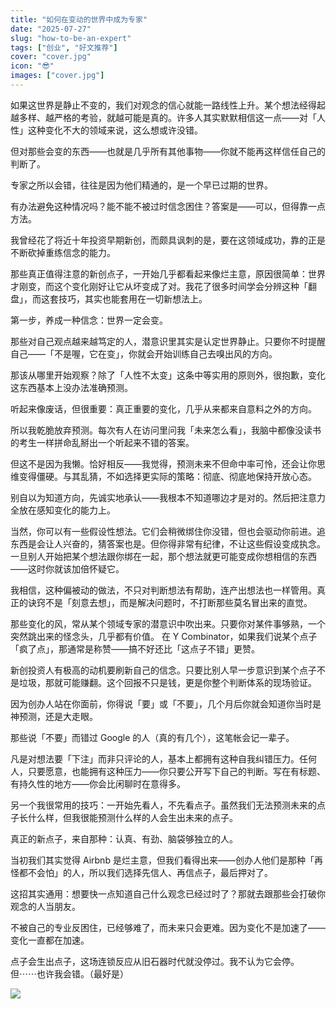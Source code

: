 ```yaml
---
title: "如何在变动的世界中成为专家"
date: "2025-07-27"
slug: "how-to-be-an-expert"
tags: ["创业", "好文推荐"]
cover: "cover.jpg"
icon: "😎"
images: ["cover.jpg"]
---
```

如果这世界是静止不变的，我们对观念的信心就能一路线性上升。某个想法经得起越多样、越严格的考验，就越可能是真的。许多人其实默默相信这一点——对「人性」这种变化不大的领域来说，这么想或许没错。



但对那些会变的东西——也就是几乎所有其他事物——你就不能再这样信任自己的判断了。



专家之所以会错，往往是因为他们精通的，是一个早已过期的世界。



有办法避免这种情况吗？能不能不被过时信念困住？答案是——可以，但得靠一点方法。



我曾经花了将近十年投资早期新创，而颇具讽刺的是，要在这领域成功，靠的正是不断砍掉重练信念的能力。



那些真正值得注意的新创点子，一开始几乎都看起来像烂主意，原因很简单：世界才刚变，而这个变化刚好让它从坏变成了对。我花了很多时间学会分辨这种「翻盘」，而这套技巧，其实也能套用在一切新想法上。



第一步，养成一种信念：世界一定会变。



那些对自己观点越来越笃定的人，潜意识里其实是认定世界静止。只要你不时提醒自己——「不是喔，它在变」，你就会开始训练自己去嗅出风的方向。



那该从哪里开始观察？除了「人性不太变」这条中等实用的原则外，很抱歉，变化这东西基本上没办法准确预测。



听起来像废话，但很重要：真正重要的变化，几乎从来都来自意料之外的方向。



所以我乾脆放弃预测。每次有人在访问里问我「未来怎么看」，我脑中都像没读书的考生一样拼命乱掰出一个听起来不错的答案。



但这不是因为我懒。恰好相反——我觉得，预测未来不但命中率可怜，还会让你思维变得僵硬。与其乱猜，不如选择更实际的策略：彻底、彻底地保持开放心态。



别自以为知道方向，先诚实地承认——我根本不知道哪边才是对的。然后把注意力全放在感知变化的能力上。



当然，你可以有一些假设性想法。它们会稍微绑住你没错，但也会驱动你前进。追东西是会让人兴奋的，猜答案也是。但你得非常有纪律，不让这些假设变成执念。
一旦别人开始把某个想法跟你绑在一起，那个想法就更可能变成你想相信的东西——这时你就该加倍怀疑它。



我相信，这种偏被动的做法，不只对判断想法有帮助，连产出想法也一样管用。真正的诀窍不是「刻意去想」，而是解决问题时，不打断那些莫名冒出来的直觉。



那些变化的风，常从某个领域专家的潜意识中吹出来。只要你对某件事够熟，一个突然跳出来的怪念头，几乎都有价值。
在 Y Combinator，如果我们说某个点子「疯了点」，那通常是称赞——搞不好还比「这点子不错」更赞。



新创投资人有极高的动机要刷新自己的信念。只要比别人早一步意识到某个点子不是垃圾，那就可能赚翻。这个回报不只是钱，更是你整个判断体系的现场验证。



因为创办人站在你面前，你得说「要」或「不要」，几个月后你就会知道你当时是神预测，还是大走眼。



那些说「不要」而错过 Google 的人（真的有几个），这笔帐会记一辈子。



凡是对想法要「下注」而非只评论的人，基本上都拥有这种自我纠错压力。任何人，只要愿意，也能拥有这种压力——你只要公开写下自己的判断。写在有标题、有持久性的地方——你会比闲聊时在意得多。



另一个我很常用的技巧：一开始先看人，不先看点子。虽然我们无法预测未来的点子长什么样，但我很能预测什么样的人会生出未来的点子。



真正的新点子，来自那种：认真、有劲、脑袋够独立的人。



当初我们其实觉得 Airbnb 是烂主意，但我们看得出来——创办人他们是那种「再怪都不会怕」的人，所以我们选择先信人、再信点子，最后押对了。



这招其实通用：想要快一点知道自己什么观念已经过时了？那就去跟那些会打破你观念的人当朋友。



不被自己的专业反困住，已经够难了，而未来只会更难。因为变化不是加速了——变化一直都在加速。



点子会生出点子，这场连锁反应从旧石器时代就没停过。我不认为它会停。
但⋯⋯也许我会错。（最好是）




![](https://prod-files-secure.s3.us-west-2.amazonaws.com/112d0858-5090-4d34-a606-b75eb8d65fd2/46476355-9cf3-4e99-9b7a-3531bc426380/1000202064.png?X-Amz-Algorithm=AWS4-HMAC-SHA256&X-Amz-Content-Sha256=UNSIGNED-PAYLOAD&X-Amz-Credential=ASIAZI2LB466ZK36OJYB%2F20251023%2Fus-west-2%2Fs3%2Faws4_request&X-Amz-Date=20251023T053349Z&X-Amz-Expires=3600&X-Amz-Security-Token=IQoJb3JpZ2luX2VjEIX%2F%2F%2F%2F%2F%2F%2F%2F%2F%2FwEaCXVzLXdlc3QtMiJIMEYCIQD06%2FRZWZrqUSLjMe9OzMUqE9UI63JdkcRaQo2treJwggIhAJ%2FIJSlZMJX2eDv7zkIHwcc%2F0P0RpyN6A%2FvFwSKct3szKv8DCD4QABoMNjM3NDIzMTgzODA1Igy7L31XlN3AuSDDf%2Fsq3AOk%2BIsy9iR3R8zXuUXEUXmYcuSEtcpwr9I8JxtlHf%2FDNplJ8uULhb8nIC9fFqIsJblvxgow%2FhZNk33p2IwcmxkwPeLZRfGIsP6pcUQQRlSMG4wzddDx2NilnAoQt8lngpkLYdAQ%2BtYLcZwVYO%2Fzt1%2FzaNabUM%2BwQt6pDkymkes1aTFTJnmfSdYfun7jAlWTsn254zmWK10GoSf2ol14CoD4uDWIIr341Wp7977hlLf1tzEQvwQA61nPFL5wnrmISdDEFsNezhzI0EODSRnxSZItASS%2FYOb5Ie%2BvttwFc8QUsVFbaJ7rqkSDxqmNgMLIq58yR0x79tq3RULPhXCySiF%2BlKp2hbLAr0wMNfu%2BYi2OghAoovAyOI60TX%2BEDxcGOoD%2BqO6qi7EQSLA4zgUTCowgZod1AY12m26%2F5I3UE14cWMVwasCAWSmUmKfZEl6Yf%2F60LPm8kaWg4J0gm09MwEB6uWH%2F6T80kb0rwTyNp15nWwVYatlefHczkiEX8joEK27zO5fzWVC9dOsRBHumjh479%2BYzfDmTreyABYHrK%2BJji2fEg95JXnYriz1xduZKHrfooh0HftRSN0UbfMjFcExL3rY4x%2BmdupGE4X5A7Re80M7NxjGx48yx7BqbTTDg3ubHBjqkARWwVgGjr%2BXn%2FVmZKxsNkQQd8UHGkffGjArnX5lfq2S4fVdiJKxuCOERBldSwIKlkKzSuennPkF512B3NjM2GNcwJL6yFssrJsPzqfAF3OZhNiRnSSRyccO7K1RDcPu32LIadF5F8PlHtf%2Fz3JvhI5OvvSJICqlkamjw8r6u4VPueC7sSO%2Bmn4kxBDvp%2B9oq63Pd9oH6g1nia9JyI9FjzCxpsXPD&X-Amz-Signature=ed64e3fa6f02d51fae3d3f48c269dc01bb297d2aa67b62fb488a46274f0e66df&X-Amz-SignedHeaders=host&x-amz-checksum-mode=ENABLED&x-id=GetObject)


